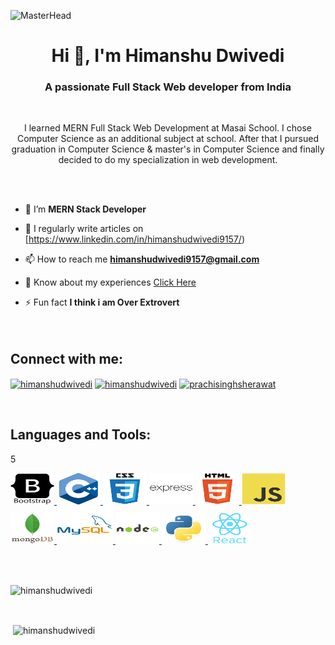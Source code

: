 ![MasterHead](https://skillshipfoundation.com/wp-home2/2020/01/learn-to-code.jpg)
<h1 align="center">Hi 👋, I'm Himanshu Dwivedi</h1>
<h3 align="center"> A passionate Full Stack Web developer from India </h3><br>
<p  align="center" > I learned MERN Full Stack Web Development at Masai School.
I chose Computer Science as an additional subject at school. After that I pursued graduation in Computer Science & master's in Computer Science and finally decided to do my specialization in web development. </p><br><br>

<img align="right" width="440px" src="https://www.freepik.com/premium-vector/contact-us-flat-boy-background_4624888.htm#from_view=detail_alsolike" alt="">

- 🌱 I’m **MERN Stack Developer**

- 📝 I regularly write articles on [https://www.linkedin.com/in/himanshudwivedi9157/)

- 📫 How to reach me **himanshudwivedi9157@gmail.com**

- 📄 Know about my experiences [Click Here](https://www.linkedin.com/in/himanshudwivedi9157/)

- ⚡ Fun fact **I think i am Over Extrovert**<br><br><br>

<h2 align="left" margin-top="70px">Connect with me:</h2>
<p align="left">
<a href="https://www.linkedin.com/in/himanshudwivedi9157/" target="blank"><img align="center" margin-left ="400px" src="https://raw.githubusercontent.com/rahuldkjain/github-profile-readme-generator/master/src/images/icons/Social/linked-in-alt.svg" alt="himanshudwivedi" height="50" width="80" /></a>
<a href="https://www.instagram.com/himanshudwivedi47/" target="blank"><img align="center"  margin-left ="400px"  src="https://raw.githubusercontent.com/rahuldkjain/github-profile-readme-generator/master/src/images/icons/Social/instagram.svg" alt="himanshudwivedi" height="50" width="80" /></a>
<a href="https://leetcode.com/himanshudwivedi9157/" target="blank"><img align="center"  margin-left ="400px"  src="https://raw.githubusercontent.com/rahuldkjain/github-profile-readme-generator/master/src/images/icons/Social/leet-code.svg" alt="prachisinghsherawat" height="50" width="80" /></a>
</p><br>

<h2 align="left">Languages and Tools:</h2>5
<p align="left"> <a href="https://getbootstrap.com" target="_blank" rel="noreferrer"> <img src="https://raw.githubusercontent.com/devicons/devicon/master/icons/bootstrap/bootstrap-plain-wordmark.svg" alt="bootstrap" width="70" height="50"/> </a> <a href="https://www.w3schools.com/cpp/" target="_blank" rel="noreferrer"> <img src="https://raw.githubusercontent.com/devicons/devicon/master/icons/cplusplus/cplusplus-original.svg" alt="cplusplus"  width="70" height="50"/> </a> <a href="https://www.w3schools.com/css/" target="_blank" rel="noreferrer"> <img src="https://raw.githubusercontent.com/devicons/devicon/master/icons/css3/css3-original-wordmark.svg" alt="css3"  width="70" height="50"/> </a> <a href="https://expressjs.com" target="_blank" rel="noreferrer"> <img src="https://raw.githubusercontent.com/devicons/devicon/master/icons/express/express-original-wordmark.svg" alt="express" width="70" height="50"/> </a> <a href="https://www.w3.org/html/" target="_blank" rel="noreferrer"> <img src="https://raw.githubusercontent.com/devicons/devicon/master/icons/html5/html5-original-wordmark.svg" alt="html5"  width="70" height="50"/> </a> <a href="https://developer.mozilla.org/en-US/docs/Web/JavaScript" target="_blank" rel="noreferrer"> <img src="https://raw.githubusercontent.com/devicons/devicon/master/icons/javascript/javascript-original.svg" alt="javascript"  width="70" height="50"/> </a> <a href="https://www.mongodb.com/" target="_blank" rel="noreferrer"> <img src="https://raw.githubusercontent.com/devicons/devicon/master/icons/mongodb/mongodb-original-wordmark.svg" alt="mongodb"  width="70" height="50" /> </a> <a href="https://www.mysql.com/" target="_blank" rel="noreferrer"> <img src="https://raw.githubusercontent.com/devicons/devicon/master/icons/mysql/mysql-original-wordmark.svg" alt="mysql"  width="90" height="60"/> </a> <a href="https://nodejs.org" target="_blank" rel="noreferrer"> <img src="https://raw.githubusercontent.com/devicons/devicon/master/icons/nodejs/nodejs-original-wordmark.svg" alt="nodejs" width="70" height="50"/> </a> <a href="https://www.python.org" target="_blank" rel="noreferrer"> <img src="https://raw.githubusercontent.com/devicons/devicon/master/icons/python/python-original.svg" alt="python"  width="70" height="50"/> </a> <a href="https://reactjs.org/" target="_blank" rel="noreferrer"> <img src="https://raw.githubusercontent.com/devicons/devicon/master/icons/react/react-original-wordmark.svg" alt="react"  width="70" height="50"/> </a> <a href="https://webpack.js.org" target="_blank" rel="noreferrer"> </a> </p> <br><br>

<p><img align="center" width="1900px" height="220px" src="https://github-readme-stats.vercel.app/api/top-langs?username=prachisinghsherawat&show_icons=true&locale=en&layout=compact" alt="himanshudwivedi" /></p> <br>

<p>&nbsp;<img align="center"  width="1900px" height="250px"  src="https://update-stats-first-html-css.vercel.app/" alt="himanshudwivedi" /></p>
